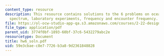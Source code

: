 ```yaml
---
content_type: resource
description: This resource contains solutions to the 6 problems on ocean waves, Bretschneider
  spectrum, laboratory experiments, frequency and encounter frequency.
file: https://ol-ocw-studio-app-qa.s3.amazonaws.com/courses/2-22-design-principles-for-ocean-vehicles-13-42-spring-2005/59e3cbaec8e77726b3a89d2361848828_hw6_soln.pdf
file_type: application/pdf
parent_uid: 3774f0bf-1893-60bf-37c6-5432279abc2e
resourcetype: Document
title: hw6_soln.pdf
uid: 59e3cbae-c8e7-7726-b3a8-9d2361848828
---
```

